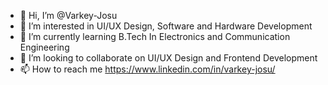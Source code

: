 - 👋 Hi, I’m @Varkey-Josu
- 👀 I’m interested in UI/UX Design, Software and Hardware Development
- 🌱 I’m currently learning B.Tech In Electronics and Communication Engineering
- 💞️ I’m looking to collaborate on UI/UX Design and Frontend Development
- 📫 How to reach me https://www.linkedin.com/in/varkey-josu/

<!---
Varkey-Josu/Varkey-Josu is a ✨ special ✨ repository because its `README.md` (this file) appears on your GitHub profile.
You can click the Preview link to take a look at your changes.
--->
